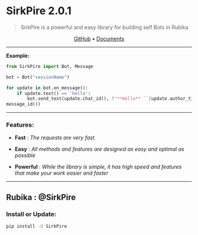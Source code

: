 <h1>SirkPire 2.0.1</h1>

> SirkPire is a powerful and easy library for building self Bots in Rubika


<p align='center'>
    <a href='https://github.com/MrTelepathic/SirkPire'>GitHub</a>
    •
    <a href='https://rubika.ir/SirkPire'>Documents</a>
</p>

<hr>

**Example:**
``` python
from SirkPire import Bot, Message

bot = Bot("sessionName")

for update in bot.on_message():
    if update.text() == 'hello':
        bot.send_text(update.chat_id(), f"**Hello** ``{update.author_title()}``. __This message is from the SirkPire library.__", update.
message_id())
```

<hr>

### Features:
    
- **Fast** : *The requests are very fast.*

- **Easy** : *All methods and features are designed as easy and optimal as possible*

- **Powerful** : *While the library is simple, it has high speed and features that make your work easier and faster*


<hr>

## Rubika : @SirkPire

### Install or Update:

``` bash
pip install -U SirkPire
```
